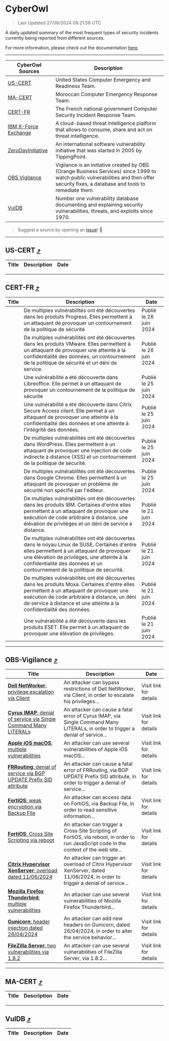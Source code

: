 
 <div id='top'></div>

# CyberOwl

 > Last Updated 27/06/2024 09:21:58 UTC
 
 A daily updated summary of the most frequent types of security incidents currently being reported from different sources.
 
 For more information, please check out the documentation [here](./docs/README.md).
 
 ---
 |CyberOwl Sources|Description|
 |---|---|
 |[US-CERT](#us-cert-arrow_heading_up)|United States Computer Emergency and Readiness Team.|
 |[MA-CERT](#ma-cert-arrow_heading_up)|Moroccan Computer Emergency Response Team.|
 |[CERT-FR](#cert-fr-arrow_heading_up)|The French national government Computer Security Incident Response Team.|
 |[IBM X-Force Exchange](#ibmcloud-arrow_heading_up)|A cloud-based threat intelligence platform that allows to consume, share and act on threat intelligence.|
 |[ZeroDayInitiative](#zerodayinitiative-arrow_heading_up)|An international software vulnerability initiative that was started in 2005 by TippingPoint.|
 |[OBS Vigilance](#obs-vigilance-arrow_heading_up)|Vigilance is an initiative created by OBS (Orange Business Services) since 1999 to watch public vulnerabilities and then offer security fixes, a database and tools to remediate them.|
 |[VulDB](#vuldb-arrow_heading_up)|Number one vulnerability database documenting and explaining security vulnerabilities, threats, and exploits since 1970.|
 
 > Suggest a source by opening an [issue](https://github.com/karimhabush/cyberowl/issues)! :raised_hands:
 ---

## US-CERT [:arrow_heading_up:](#cyberowl)

 |Title|Description|Date|
 |---|---|---|
 
 ---

## CERT-FR [:arrow_heading_up:](#cyberowl)

 |Title|Description|Date|
 |---|---|---|
 |[](https://www.cert.ssi.gouv.fr/avis/CERTFR-2024-AVI-0520/)|De multiples vulnérabilités ont été découvertes dans les produits Progress. Elles permettent à un attaquant de provoquer un contournement de la politique de sécurité|Publié le 26 juin 2024|
 |[](https://www.cert.ssi.gouv.fr/avis/CERTFR-2024-AVI-0519/)|De multiples vulnérabilités ont été découvertes dans les produits VMware. Elles permettent à un attaquant de provoquer une atteinte à la confidentialité des données, un contournement de la politique de sécurité et un déni de service.|Publié le 26 juin 2024|
 |[](https://www.cert.ssi.gouv.fr/avis/CERTFR-2024-AVI-0518/)|Une vulnérabilité a été découverte dans Libreoffice. Elle permet à un attaquant de provoquer un contournement de la politique de sécurité|Publié le 25 juin 2024|
 |[](https://www.cert.ssi.gouv.fr/avis/CERTFR-2024-AVI-0517/)|Une vulnérabilité a été découverte dans Citrix Secure Access client. Elle permet à un attaquant de provoquer une atteinte à la confidentialité des données et une atteinte à l'intégrité des données.|Publié le 25 juin 2024|
 |[](https://www.cert.ssi.gouv.fr/avis/CERTFR-2024-AVI-0516/)|De multiples vulnérabilités ont été découvertes dans WordPress. Elles permettent à un attaquant de provoquer une injection de code indirecte à distance (XSS) et un contournement de la politique de sécurité.|Publié le 25 juin 2024|
 |[](https://www.cert.ssi.gouv.fr/avis/CERTFR-2024-AVI-0515/)|De multiples vulnérabilités ont été découvertes dans Google Chrome. Elles permettent à un attaquant de provoquer un problème de sécurité non spécifié par l'éditeur.|Publié le 25 juin 2024|
 |[](https://www.cert.ssi.gouv.fr/avis/CERTFR-2024-AVI-0514/)|De multiples vulnérabilités ont été découvertes dans les produits IBM. Certaines d'entre elles permettent à un attaquant de provoquer une exécution de code arbitraire à distance, une élévation de privilèges et un déni de service à distance.|Publié le 21 juin 2024|
 |[](https://www.cert.ssi.gouv.fr/avis/CERTFR-2024-AVI-0513/)|De multiples vulnérabilités ont été découvertes dans le noyau Linux de SUSE. Certaines d'entre elles permettent à un attaquant de provoquer une élévation de privilèges, une atteinte à la confidentialité des données et un contournement de la politique de sécurité.|Publié le 21 juin 2024|
 |[](https://www.cert.ssi.gouv.fr/avis/CERTFR-2024-AVI-0512/)|De multiples vulnérabilités ont été découvertes dans les produits Moxa. Certaines d'entre elles permettent à un attaquant de provoquer une exécution de code arbitraire à distance, un déni de service à distance et une atteinte à la confidentialité des données.|Publié le 21 juin 2024|
 |[](https://www.cert.ssi.gouv.fr/avis/CERTFR-2024-AVI-0511/)|Une vulnérabilité a été découverte dans les produits ESET. Elle permet à un attaquant de provoquer une élévation de privilèges.|Publié le 21 juin 2024|
 
 ---

## OBS-Vigilance [:arrow_heading_up:](#cyberowl)

 |Title|Description|Date|
 |---|---|---|
 |[<a href="https://vigilance.fr/vulnerability/Dell-NetWorker-privilege-escalation-via-Client-42391" class="noirorange"><b>Dell NetWorker</b>: privilege escalation via Client</a>](https://vigilance.fr/vulnerability/Dell-NetWorker-privilege-escalation-via-Client-42391)|An attacker can bypass restrictions of Dell NetWorker, via Client, in order to escalate his privileges...|Visit link for details|
 |[<a href="https://vigilance.fr/vulnerability/Cyrus-IMAP-denial-of-service-via-Single-Command-Many-LITERALs-44503" class="noirorange"><b>Cyrus IMAP</b>: denial of service via Single Command Many LITERALs</a>](https://vigilance.fr/vulnerability/Cyrus-IMAP-denial-of-service-via-Single-Command-Many-LITERALs-44503)|An attacker can cause a fatal error of Cyrus IMAP, via Single Command Many LITERALs, in order to trigger a denial of service...|Visit link for details|
 |[<a href="https://vigilance.fr/vulnerability/Apple-iOS-macOS-multiple-vulnerabilities-42388" class="noirorange"><b>Apple iOS  macOS</b>: multiple vulnerabilities</a>](https://vigilance.fr/vulnerability/Apple-iOS-macOS-multiple-vulnerabilities-42388)|An attacker can use several vulnerabilities of Apple iOS  macOS...|Visit link for details|
 |[<a href="https://vigilance.fr/vulnerability/FRRouting-denial-of-service-via-BGP-UPDATE-Prefix-SID-attribute-44159" class="noirorange"><b>FRRouting</b>: denial of service via BGP UPDATE Prefix SID attribute</a>](https://vigilance.fr/vulnerability/FRRouting-denial-of-service-via-BGP-UPDATE-Prefix-SID-attribute-44159)|An attacker can cause a fatal error of FRRouting, via BGP UPDATE Prefix SID attribute, in order to trigger a denial of service...|Visit link for details|
 |[<a href="https://vigilance.fr/vulnerability/FortiOS-weak-encryption-via-Backup-File-44489" class="noirorange"><b>FortiOS</b>: weak encryption via Backup File</a>](https://vigilance.fr/vulnerability/FortiOS-weak-encryption-via-Backup-File-44489)|An attacker can access data on FortiOS, via Backup File, in order to read sensitive information...|Visit link for details|
 |[<a href="https://vigilance.fr/vulnerability/FortiOS-Cross-Site-Scripting-via-reboot-44486" class="noirorange"><b>FortiOS</b>: Cross Site Scripting via reboot</a>](https://vigilance.fr/vulnerability/FortiOS-Cross-Site-Scripting-via-reboot-44486)|An attacker can trigger a Cross Site Scripting of FortiOS, via reboot, in order to run JavaScript code in the context of the web site...|Visit link for details|
 |[<a href="https://vigilance.fr/vulnerability/Citrix-Hypervisor-XenServer-overload-dated-11-06-2024-44483" class="noirorange"><b>Citrix Hypervisor  XenServer</b>: overload dated 11/06/2024</a>](https://vigilance.fr/vulnerability/Citrix-Hypervisor-XenServer-overload-dated-11-06-2024-44483)|An attacker can trigger an overload of Citrix Hypervisor  XenServer, dated 11/06/2024, in order to trigger a denial of service...|Visit link for details|
 |[<a href="https://vigilance.fr/vulnerability/Mozilla-Firefox-Thunderbird-multiple-vulnerabilities-42386" class="noirorange"><b>Mozilla Firefox  Thunderbird</b>: multiple vulnerabilities</a>](https://vigilance.fr/vulnerability/Mozilla-Firefox-Thunderbird-multiple-vulnerabilities-42386)|An attacker can use several vulnerabilities of Mozilla Firefox  Thunderbird...|Visit link for details|
 |[<a href="https://vigilance.fr/vulnerability/Gunicorn-header-injection-dated-26-04-2024-44155" class="noirorange"><b>Gunicorn</b>: header injection dated 26/04/2024</a>](https://vigilance.fr/vulnerability/Gunicorn-header-injection-dated-26-04-2024-44155)|An attacker can add new headers on Gunicorn, dated 26/04/2024, in order to alter the service behavior...|Visit link for details|
 |[<a href="https://vigilance.fr/vulnerability/FileZilla-Server-two-vulnerabilities-via-1-8-2-44154" class="noirorange"><b>FileZilla Server</b>: two vulnerabilities via 1.8.2</a>](https://vigilance.fr/vulnerability/FileZilla-Server-two-vulnerabilities-via-1-8-2-44154)|An attacker can use several vulnerabilities of FileZilla Server, via 1.8.2...|Visit link for details|
 
 ---

## MA-CERT [:arrow_heading_up:](#cyberowl)

 |Title|Description|Date|
 |---|---|---|
 
 ---

## VulDB [:arrow_heading_up:](#cyberowl)

 |Title|Description|Date|
 |---|---|---|
 